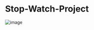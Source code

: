 # Stop-Watch-Project


![image](https://user-images.githubusercontent.com/91917525/190162082-7b4d4921-48ea-46f8-8a81-876965e58e1b.png)
